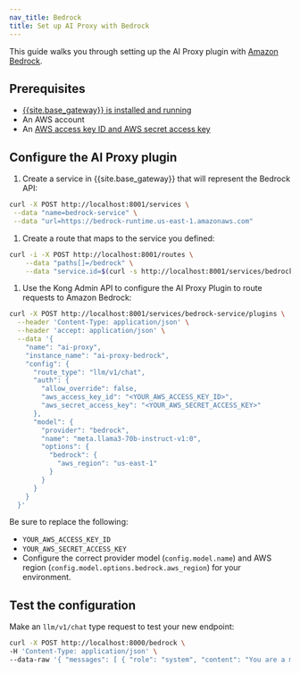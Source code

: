 ```yaml
---
nav_title: Bedrock
title: Set up AI Proxy with Bedrock
---
```


This guide walks you through setting up the AI Proxy plugin with [Amazon Bedrock](https://aws.amazon.com/bedrock/).

## Prerequisites
* [{{site.base_gateway}} is installed and running](/gateway/latest/get-started/)
* An AWS account
* An [AWS access key ID and AWS secret access key](https://docs.aws.amazon.com/IAM/latest/UserGuide/id_credentials_access-keys.html) 

## Configure the AI Proxy plugin

1. Create a service in {{site.base_gateway}} that will represent the Bedrock API:
```sh
curl -X POST http://localhost:8001/services \
 --data "name=bedrock-service" \
 --data "url=https://bedrock-runtime.us-east-1.amazonaws.com"
```

1. Create a route that maps to the service you defined:
```sh
curl -i -X POST http://localhost:8001/routes \
    --data "paths[]=/bedrock" \
    --data "service.id=$(curl -s http://localhost:8001/services/bedrock-service | jq -r '.id')"
```

1. Use the Kong Admin API to configure the AI Proxy Plugin to route requests to Amazon Bedrock:
```sh
curl -X POST http://localhost:8001/services/bedrock-service/plugins \
  --header 'Content-Type: application/json' \
  --header 'accept: application/json' \
  --data '{
    "name": "ai-proxy",
    "instance_name": "ai-proxy-bedrock",
    "config": {
      "route_type": "llm/v1/chat",
      "auth": {
        "allow_override": false,
        "aws_access_key_id": "<YOUR_AWS_ACCESS_KEY_ID>",
        "aws_secret_access_key": "<YOUR_AWS_SECRET_ACCESS_KEY>"
      },
      "model": {
        "provider": "bedrock",
        "name": "meta.llama3-70b-instruct-v1:0",
        "options": {
          "bedrock": {
            "aws_region": "us-east-1"
          }
        }
      }
    }
  }'
```

Be sure to replace the following:
* `YOUR_AWS_ACCESS_KEY_ID`
* `YOUR_AWS_SECRET_ACCESS_KEY`
* Configure the correct provider model (`config.model.name`) and AWS region (`config.model.options.bedrock.aws_region`) for your environment.

## Test the configuration

Make an `llm/v1/chat` type request to test your new endpoint:

```sh
curl -X POST http://localhost:8000/bedrock \
-H 'Content-Type: application/json' \
--data-raw '{ "messages": [ { "role": "system", "content": "You are a mathematician" }, { "role": "user", "content": "What is 1+1?"} ] }'
```